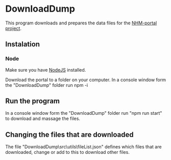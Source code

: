 # DownloadDump
This program downloads and prepares the data files for the [NHM-portal project](https://github.com/gunnhilm/NHM-portaler-2).

## Instalation

### Node
Make sure you have [NodeJS](https://nodejs.org/en/) installed.

Download the portal to a folder on your computer. In a console window form the "DownloadDump" folder run npm -i

## Run the program

In a console window form the "DownloadDump" folder run "npm run start" to download and massage the files.

## Changing the files that are downloaded

The file "DownloadDump\src\utils\fileList.json" defines which files that are downloaded, change or add to this to download other files.

